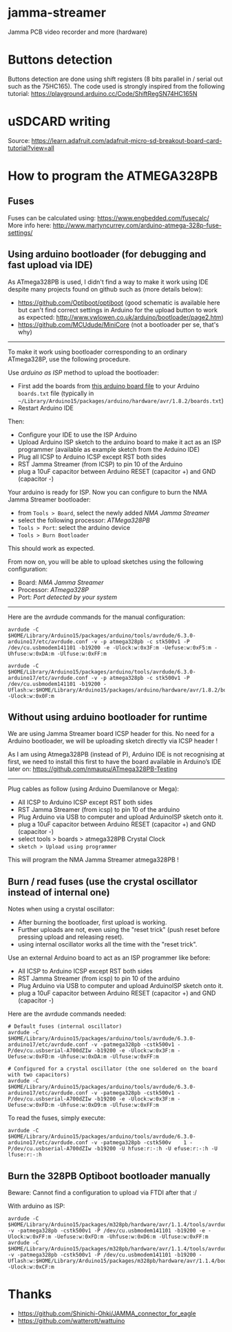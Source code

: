 # jamma-streamer

Jamma PCB video recorder and more (hardware)

# Buttons detection

Buttons detection are done using shift registers (8 bits parallel in / serial out such as the 75HC165).
The code used is strongly inspired from the following tutorial:
https://playground.arduino.cc/Code/ShiftRegSN74HC165N

# uSDCARD writing

Source:
https://learn.adafruit.com/adafruit-micro-sd-breakout-board-card-tutorial?view=all

# How to program the ATMEGA328PB

## Fuses

Fuses can be calculated using: https://www.engbedded.com/fusecalc/
More info here: http://www.martyncurrey.com/arduino-atmega-328p-fuse-settings/

## Using arduino bootloader (for debugging and fast upload via IDE)

As ATmega328PB is used, I didn't find a way to make it work using IDE despite many projects found on github such as (more details below):
- https://github.com/Optiboot/optiboot (good schematic is available here but can't find correct settings in Arduino for the upload button to work as expected: http://www.vwlowen.co.uk/arduino/bootloader/page2.htm)
- https://github.com/MCUdude/MiniCore (not a bootloader per se, that's why)

---

To make it work using bootloader corresponding to an ordinary ATmega328P, use the following procedure.

Use *arduino as ISP* method to upload the bootloader:
  - First add the boards from [this arduino board file](arduino/boards.txt) to your Arduino `boards.txt` file (typically in `~/Library/Arduino15/packages/arduino/hardware/avr/1.8.2/boards.txt`)
  - Restart Arduino IDE

Then:
  - Configure your IDE to use the ISP Arduino
  - Upload Arduino ISP sketch to the arduino board to make it act as an ISP programmer (available as example sketch from the Arduino IDE)
  - Plug all ICSP to Arduino ICSP except RST both sides
  - RST Jamma Streamer (from ICSP) to pin 10 of the Arduino
  - plug a 10uF capacitor between Arduino RESET (capacitor +) and GND (capacitor -)

Your arduino is ready for ISP. Now you can configure to burn the NMA Jamma Streamer bootloader:
  - from `Tools > Board`, select the newly added *NMA Jamma Streamer*
  - select the following processor: *ATMega328PB*
  - `Tools > Port`: select the arduino device
  - `Tools > Burn Bootloader`

This should work as expected.

From now on, you will be able to upload sketches using the following configuration:
  - Board: *NMA Jamma Streamer*
  - Processor: *ATmega328P*
  - Port: *Port detected by your system*

---

Here are the avrdude commands for the manual configuration:
```
avrdude -C $HOME/Library/Arduino15/packages/arduino/tools/avrdude/6.3.0-arduino17/etc/avrdude.conf -v -p atmega328pb -c stk500v1 -P /dev/cu.usbmodem141101 -b19200 -e -Ulock:w:0x3F:m -Uefuse:w:0xF5:m -Uhfuse:w:0xDA:m -Ulfuse:w:0xFF:m

avrdude -C $HOME/Library/Arduino15/packages/arduino/tools/avrdude/6.3.0-arduino17/etc/avrdude.conf -v -p atmega328pb -c stk500v1 -P /dev/cu.usbmodem141101 -b19200 -Uflash:w:$HOME/Library/Arduino15/packages/arduino/hardware/avr/1.8.2/bootloaders/atmega/ATmegaBOOT_168_atmega328.hex:i -Ulock:w:0x0F:m 
```

## Without using arduino bootloader for runtime

We are using Jamma Streamer board ICSP header for this.
No need for a Arduino bootloader, we will be uploading sketch directly via ICSP header !

As I am using Atmega328PB (instead of P), Arduino IDE is not recognising at first, we need to install this first to have the board available in Arduino’s IDE later on:
https://github.com/nmaupu/ATmega328PB-Testing

---

Plug cables as follow (using Arduino Duemilanove or Mega):

- All ICSP to Arduino ICSP except RST both sides
- RST Jamma Streamer (from icsp) to pin 10 of the arduino
- Plug Arduino via USB to computer and upload ArduinoISP sketch onto it.
- plug a 10uF capacitor between Arduino RESET (capacitor +) and GND (capacitor -)
- select tools > boards > atmega328PB Crystal Clock
- `sketch > Upload using programmer`

This will program the NMA Jamma Streamer atmega328PB !

## Burn / read fuses (use the crystal oscillator instead of internal one)

Notes when using a crystal oscillator:
  - After burning the bootloader, first upload is working.
  - Further uploads are not, even using the "reset trick" (push reset before pressing upload and releasing reset).
  - using internal oscillator works all the time with the "reset trick".

Use an external Arduino board to act as an ISP programmer like before:

- All ICSP to Arduino ICSP except RST both sides
- RST Jamma Streamer (from icsp) to pin 10 of the arduino
- Plug Arduino via USB to computer and upload ArduinoISP sketch onto it.
- plug a 10uF capacitor between Arduino RESET (capacitor +) and GND (capacitor -)

Here are the avrdude commands needed:

```
# Default fuses (internal oscillator)
avrdude -C $HOME/Library/Arduino15/packages/arduino/tools/avrdude/6.3.0-arduino17/etc/avrdude.conf -v -patmega328pb -cstk500v1 -P/dev/cu.usbserial-A700dZIw -b19200 -e -Ulock:w:0x3F:m -Uefuse:w:0xFD:m -Uhfuse:w:0xDA:m -Ulfuse:w:0xFF:m

# Configured for a crystal oscillator (the one soldered on the board with two capacitors)
avrdude -C $HOME/Library/Arduino15/packages/arduino/tools/avrdude/6.3.0-arduino17/etc/avrdude.conf -v -patmega328pb -cstk500v1 -P/dev/cu.usbserial-A700dZIw -b19200 -e -Ulock:w:0x3F:m -Uefuse:w:0xFD:m -Uhfuse:w:0xD9:m -Ulfuse:w:0xFF:m
```

To read the fuses, simply execute:
```
avrdude -C $HOME/Library/Arduino15/packages/arduino/tools/avrdude/6.3.0-arduino17/etc/avrdude.conf -v -patmega328pb -cstk500v    1 -P/dev/cu.usbserial-A700dZIw -b19200 -U hfuse:r:-:h -U efuse:r:-:h -U lfuse:r:-:h
```

## Burn the 328PB Optiboot bootloader manually

Beware: Cannot find a configuration to upload via FTDI after that :/

With arduino as ISP:
```
avrdude -C $HOME/Library/Arduino15/packages/m328pb/hardware/avr/1.1.4/tools/avrdude.conf -v -patmega328pb -cstk500v1 -P /dev/cu.usbmodem141101 -b19200 -e -Ulock:w:0xFF:m -Uefuse:w:0xFD:m -Uhfuse:w:0xD6:m -Ulfuse:w:0xFF:m
avrdude -C $HOME/Library/Arduino15/packages/m328pb/hardware/avr/1.1.4/tools/avrdude.conf -v -patmega328pb -cstk500v1 -P /dev/cu.usbmodem141101 -b19200 -Uflash:w:$HOME/Library/Arduino15/packages/m328pb/hardware/avr/1.1.4/bootloaders/optiboot_m328pb.hex:i -Ulock:w:0xCF:m
```

# Thanks

- https://github.com/Shinichi-Ohki/JAMMA_connector_for_eagle
- https://github.com/watterott/wattuino
